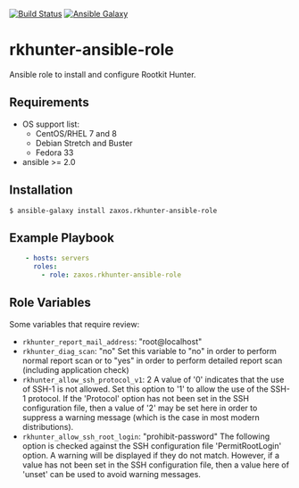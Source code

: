 [![Build Status](https://travis-ci.org/zaxos/rkhunter-ansible-role.svg?branch=master)](https://travis-ci.org/zaxos/rkhunter-ansible-role)
[![Ansible Galaxy](https://img.shields.io/badge/galaxy-_zaxos.rkhunter--ansible--role-blue.svg)](https://galaxy.ansible.com/zaxos/rkhunter-ansible-role/)

rkhunter-ansible-role
=====================

Ansible role to install and configure Rootkit Hunter.

Requirements
------------
* OS support list:
  * CentOS/RHEL 7 and 8
  * Debian Stretch and Buster
  * Fedora 33
* ansible >= 2.0

Installation
------------
```
$ ansible-galaxy install zaxos.rkhunter-ansible-role
```

Example Playbook
----------------
```yaml
    - hosts: servers
      roles:
        - role: zaxos.rkhunter-ansible-role
```

Role Variables
--------------
Some variables that require review:
- `rkhunter_report_mail_address`: "root@localhost"
- `rkhunter_diag_scan`: "no"
Set this variable to "no" in order to perform normal report scan or to "yes" in order to
perform detailed report scan (including application check)
- `rkhunter_allow_ssh_protocol_v1`: 2
A value of '0' indicates that the use of SSH-1 is not allowed. Set this option to '1' to
allow the use of the SSH-1 protocol. If the 'Protocol' option has not been set in the
SSH configuration file, then a value of '2' may be set here in order to suppress
a warning message (which is the case in most modern distributions).
- `rkhunter_allow_ssh_root_login`: "prohibit-password"
The following option is checked against the SSH configuration file 'PermitRootLogin'
option. A warning will be displayed if they do not match. However, if a value has not
been set in the SSH configuration file, then a value here of 'unset' can be used to
avoid warning messages.
